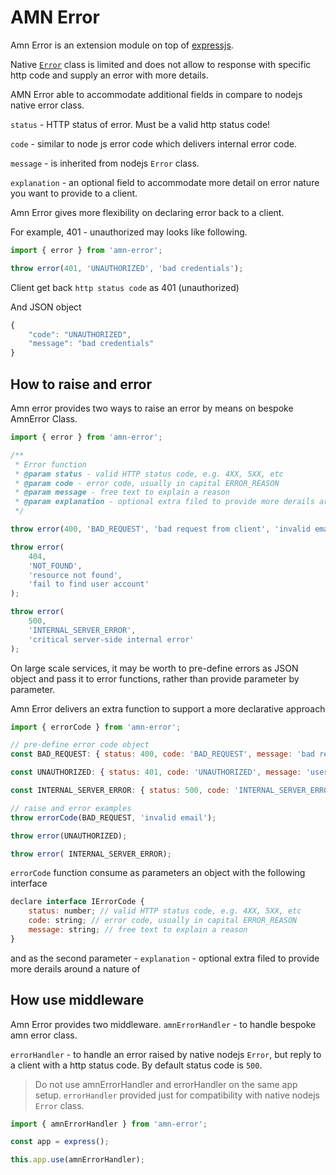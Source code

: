 # AMN Error

Amn Error is an extension module on top of [expressjs](#https://expressjs.com/).

Native [`Error`](#https://nodejs.org/api/errors.html) class is limited and does not allow to response with specific http code and supply an error with more details.

AMN Error able to accommodate additional fields in compare to nodejs native error class.

`status` - HTTP status of error. Must be a valid http status code!

`code` - similar to node js error code which delivers internal error code.

`message` - is inherited from nodejs `Error` class.

`explanation` - an optional field to accommodate more detail on error nature you want to provide to a client.

Amn Error gives more flexibility on declaring error back to a client.

For example, 401 - unauthorized may looks like following.

```javascript
import { error } from 'amn-error';

throw error(401, 'UNAUTHORIZED', 'bad credentials');
```

Client get back `http status code` as 401 (unauthorized)

And JSON object

```javascript
{
    "code": "UNAUTHORIZED",
    "message": "bad credentials"
}
```

## How to raise and error

Amn error provides two ways to raise an error by means on bespoke AmnError Class.

```javascript
import { error } from 'amn-error';

/**
 * Error function
 * @param status - valid HTTP status code, e.g. 4XX, 5XX, etc
 * @param code - error code, usually in capital ERROR_REASON
 * @param message - free text to explain a reason
 * @param explanation - optional extra filed to provide more derails around a nature of an error
 */

throw error(400, 'BAD_REQUEST', 'bad request from client', 'invalid email');

throw error(
    404,
    'NOT_FOUND',
    'resource not found',
    'fail to find user account'
);

throw error(
    500,
    'INTERNAL_SERVER_ERROR',
    'critical server-side internal error'
);
```

On large scale services, it may be worth to pre-define errors as JSON object and pass it to error functions, rather than provide parameter by parameter.

Amn Error delivers an extra function to support a more declarative approach

```javascript
import { errorCode } from 'amn-error';

// pre-define error code object
const BAD_REQUEST: { status: 400, code: 'BAD_REQUEST', message: 'bad request from client' };

const UNAUTHORIZED: { status: 401, code: 'UNAUTHORIZED', message: 'user is not authorized' }

const INTERNAL_SERVER_ERROR: { status: 500, code: 'INTERNAL_SERVER_ERROR', message: 'critical server-side internal error' }

// raise and error examples
throw errorCode(BAD_REQUEST, 'invalid email');

throw error(UNAUTHORIZED);

throw error( INTERNAL_SERVER_ERROR);
```

`errorCode` function consume as parameters an object with the following interface

```javascript
declare interface IErrorCode {
    status: number; // valid HTTP status code, e.g. 4XX, 5XX, etc
    code: string; // error code, usually in capital ERROR_REASON
    message: string; // free text to explain a reason
}
```

and as the second parameter - `explanation` - optional extra filed to provide more derails around a nature of

## How use middleware

Amn Error provides two middleware.
`amnErrorHandler` - to handle bespoke amn error class.

`errorHandler` - to handle an error raised by native nodejs `Error`, but reply to a client with a http status code. By default status code is `500`.

> Do not use amnErrorHandler and errorHandler on the same app setup. `errorHandler` provided just for compatibility with native nodejs `Error` class.

```javascript
import { amnErrorHandler } from 'amn-error';

const app = express();

this.app.use(amnErrorHandler);
```
